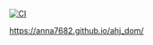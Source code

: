 

[![CI](https://github.com/Anna7682/ahj_dom/actions/workflows/web.yml/badge.svg)](https://ci.appveyor.com/api/projects/status/goa0qht0meftynav/branch/main?svg=true)

https://anna7682.github.io/ahj_dom/
